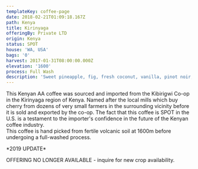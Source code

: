 ```yaml
---
templateKey: coffee-page
date: 2018-02-21T01:09:18.167Z
path: Kenya
title: Kirinyaga
offeringBy: Private LTD
origin: Kenya
status: SPOT
house: 'WA, USA'
bags: '0'
harvest: 2017-01-31T08:00:00.000Z
elevation: '1600'
process: Full Wash
description: 'Sweet pineapple, fig, fresh coconut, vanilla, pinot noir, medium body.'
---
```

This Kenyan AA coffee was sourced and imported from the Kibirigwi Co-op in the Kirinyaga region of Kenya. Named after the local mills which buy cherry from dozens of very small farmers in the surrounding vicinity before it is sold and exported by the co-op. The fact that this coffee is SPOT in the U.S. is a testament to the importer's confidence in the future of the Kenyan coffee industry.\
This coffee is hand picked from fertile volcanic soil at 1600m before undergoing a full-washed process.

\*2019 UPDATE\*

OFFERING NO LONGER AVAILABLE - inquire for new crop availability.
